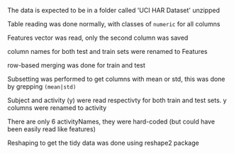 
The data is expected to be in a folder called 'UCI HAR Dataset' unzipped

Table reading was done normally, with classes of ```numeric``` for all columns

Features vector was read, only the second column was saved

column names for both test and train sets were renamed to Features

row-based merging was done for train and test

Subsetting was performed to get columns with mean or std, this was done by grepping ```(mean|std)```

Subject and activity (y) were read respectivty for both train and test sets. y columns were renamed to activity

There are only 6 activityNames, they were hard-coded (but could have been easily read like features)

Reshaping to get the tidy data was done using reshape2 package
